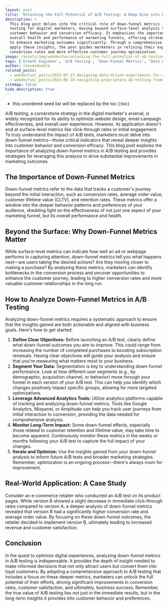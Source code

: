 ```yaml
---
layout: post
title: 'Unlocking the Full Potential of A/B Testing: A Deep Dive into Down-Funnel Metrics'
description: >
  This blog post delves into the critical role of down-funnel metrics in unlocking the full potential of A/B
  testing for digital marketers, moving beyond surface-level analysis to uncover deeper insights into
  customer behavior and conversion efficacy. It emphasizes the importance of these metrics in evaluating the
  overall health and performance of marketing funnels, offering strategies for leveraging detailed analysis
  to enhance marketing outcomes significantly. Through a comprehensive exploration of how to analyze and
  apply these insights, the post guides marketers in refining their experimentation strategies for improved
  conversion rates and more effective customer journey optimization.
image: /assets/img/webdevfun/unlocking-the-full-potential-of-ab-testing-a-deep-dive-into-down-funnel-metrics.jpg
tags: ['Growth Engineer', 'A/B Testing', 'Down-Funnel Metrics', 'Data Analysis', 'Conversion Optimization', 'User Journey Analysis', 'Marketing Analytics', 'Engagement Metrics']
author: stevendnoble
related_posts:
  - webdevfun/_posts/2023-07-17-designing-data-driven-experiments-for-maximum-impact.md
  - webdevfun/_posts/2023-06-19-navigating-proprietary-ab-testing-frameworks-innovations-and-implications-for-marketers.md
sitemap: false
hide_description: true
---
```


* this unordered seed list will be replaced by the toc
{:toc}

A/B testing, a cornerstone strategy in the digital marketer's arsenal, is widely recognized for its ability to optimize website design, email campaign effectiveness, and overall user experience. However, its application doesn't end at surface-level metrics like click-through rates or initial engagement. To truly understand the impact of A/B tests, marketers must delve into down-funnel metrics—those critical indicators that reveal deeper insights into customer behavior and conversion efficacy. This blog post explores the importance of analyzing down-funnel metrics in A/B testing and provides strategies for leveraging this analysis to drive substantial improvements in marketing outcomes.

## The Importance of Down-Funnel Metrics

Down-funnel metrics refer to the data that tracks a customer's journey beyond the initial interaction, such as conversion rates, average order value, customer lifetime value (CLTV), and retention rates. These metrics offer a window into the deeper behavior patterns and preferences of your audience, shedding light on the effectiveness of not just one aspect of your marketing funnel, but its overall performance and health.

## Beyond the Surface: Why Down-Funnel Metrics Matter

While surface-level metrics can indicate how well an ad or webpage performs in capturing attention, down-funnel metrics tell you what happens next—are users taking the desired actions? Are they moving closer to making a purchase? By analyzing these metrics, marketers can identify bottlenecks in the conversion process and uncover opportunities to enhance the customer journey, leading to higher conversion rates and more valuable customer relationships in the long run.

## How to Analyze Down-Funnel Metrics in A/B Testing

Analyzing down-funnel metrics requires a systematic approach to ensure that the insights gained are both actionable and aligned with business goals. Here's how to get started:

1. **Define Clear Objectives:** Before launching an A/B test, clearly define what down-funnel outcomes you aim to improve. This could range from increasing the number of completed purchases to boosting subscription renewals. Having clear objectives will guide your analysis and ensure that you're measuring what matters most to your business.
2. **Segment Your Data:** Segmentation is key to understanding down-funnel performance. Look at how different user segments (e.g., by demographic, acquisition channel, or behavior) move through your funnel in each version of your A/B test. This can help you identify which changes positively impact specific groups, allowing for more targeted optimizations.
3. **Leverage Advanced Analytics Tools:** Utilize analytics platforms capable of tracking and analyzing down-funnel metrics. Tools like Google Analytics, Mixpanel, or Amplitude can help you track user journeys from initial interaction to conversion, providing the data needed for comprehensive analysis.
4. **Monitor Long-Term Impact:** Some down-funnel effects, especially those related to customer retention and lifetime value, may take time to become apparent. Continuously monitor these metrics in the weeks or months following your A/B test to capture the full impact of your changes.
5. **Iterate and Optimize:** Use the insights gained from your down-funnel analysis to inform future A/B tests and broader marketing strategies. Remember, optimization is an ongoing process—there's always room for improvement.

## Real-World Application: A Case Study

Consider an e-commerce retailer who conducted an A/B test on its product pages. While version B showed a slight decrease in immediate click-through rates compared to version A, a deeper analysis of down-funnel metrics revealed that version B had a significantly higher conversion rate and average order value. By focusing on these down-funnel outcomes, the retailer decided to implement version B, ultimately leading to increased revenue and customer satisfaction.

## Conclusion

In the quest to optimize digital experiences, analyzing down-funnel metrics in A/B testing is indispensable. It provides the depth of insight needed to make informed decisions that not only attract users but convert them into loyal customers. By adopting a comprehensive approach to A/B testing that includes a focus on these deeper metrics, marketers can unlock the full potential of their efforts, driving significant improvements in conversion rates, customer satisfaction, and ultimately, business success. Remember, the true value of A/B testing lies not just in the immediate results, but in the long-term insights it provides into customer behavior and preferences.